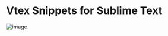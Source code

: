 Vtex Snippets for Sublime Text
=============

![image](http://s30.postimg.org/xui6eclfj/vtex_snippets_install.gif)

